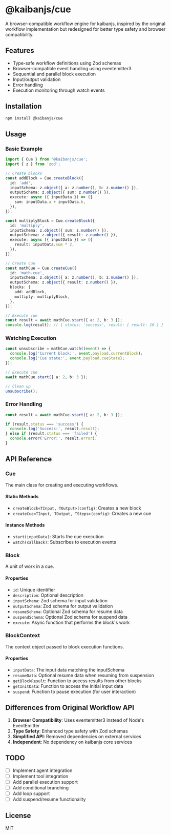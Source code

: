 # @kaibanjs/cue

A browser-compatible workflow engine for kaibanjs, inspired by the original workflow implementation but redesigned for better type safety and browser compatibility.

## Features

- Type-safe workflow definitions using Zod schemas
- Browser-compatible event handling using eventemitter3
- Sequential and parallel block execution
- Input/output validation
- Error handling
- Execution monitoring through watch events

## Installation

```bash
npm install @kaibanjs/cue
```

## Usage

### Basic Example

```typescript
import { Cue } from '@kaibanjs/cue';
import { z } from 'zod';

// Create blocks
const addBlock = Cue.createBlock({
  id: 'add',
  inputSchema: z.object({ a: z.number(), b: z.number() }),
  outputSchema: z.object({ sum: z.number() }),
  execute: async ({ inputData }) => ({
    sum: inputData.a + inputData.b,
  }),
});

const multiplyBlock = Cue.createBlock({
  id: 'multiply',
  inputSchema: z.object({ sum: z.number() }),
  outputSchema: z.object({ result: z.number() }),
  execute: async ({ inputData }) => ({
    result: inputData.sum * 2,
  }),
});

// Create cue
const mathCue = Cue.createCue({
  id: 'math-cue',
  inputSchema: z.object({ a: z.number(), b: z.number() }),
  outputSchema: z.object({ result: z.number() }),
  blocks: {
    add: addBlock,
    multiply: multiplyBlock,
  },
});

// Execute cue
const result = await mathCue.start({ a: 2, b: 3 });
console.log(result); // { status: 'success', result: { result: 10 } }
```

### Watching Execution

```typescript
const unsubscribe = mathCue.watch((event) => {
  console.log('Current block:', event.payload.currentBlock);
  console.log('Cue state:', event.payload.cueState);
});

// Execute cue
await mathCue.start({ a: 2, b: 3 });

// Clean up
unsubscribe();
```

### Error Handling

```typescript
const result = await mathCue.start({ a: 2, b: 3 });

if (result.status === 'success') {
  console.log('Success:', result.result);
} else if (result.status === 'failed') {
  console.error('Error:', result.error);
}
```

## API Reference

### Cue

The main class for creating and executing workflows.

#### Static Methods

- `createBlock<TInput, TOutput>(config)`: Creates a new block
- `createCue<TInput, TOutput, TSteps>(config)`: Creates a new cue

#### Instance Methods

- `start(inputData)`: Starts the cue execution
- `watch(callback)`: Subscribes to execution events

### Block

A unit of work in a cue.

#### Properties

- `id`: Unique identifier
- `description`: Optional description
- `inputSchema`: Zod schema for input validation
- `outputSchema`: Zod schema for output validation
- `resumeSchema`: Optional Zod schema for resume data
- `suspendSchema`: Optional Zod schema for suspend data
- `execute`: Async function that performs the block's work

### BlockContext

The context object passed to block execution functions.

#### Properties

- `inputData`: The input data matching the inputSchema
- `resumeData`: Optional resume data when resuming from suspension
- `getBlockResult`: Function to access results from other blocks
- `getInitData`: Function to access the initial input data
- `suspend`: Function to pause execution (for user interaction)

## Differences from Original Workflow API

1. **Browser Compatibility**: Uses eventemitter3 instead of Node's EventEmitter
2. **Type Safety**: Enhanced type safety with Zod schemas
3. **Simplified API**: Removed dependencies on external services
4. **Independent**: No dependency on kaibanjs core services

## TODO

- [ ] Implement agent integration
- [ ] Implement tool integration
- [ ] Add parallel execution support
- [ ] Add conditional branching
- [ ] Add loop support
- [ ] Add suspend/resume functionality

## License

MIT
